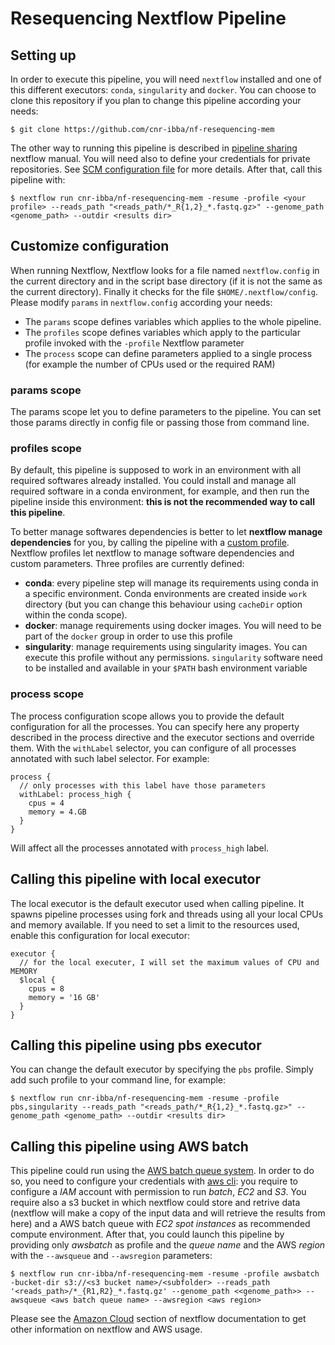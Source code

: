 
# Resequencing Nextflow Pipeline

<!-- markdownlint-disable MD014 -->

## Setting up

In order to execute this pipeline, you will need `nextflow` installed and one of this
different executors: `conda`, `singularity` and `docker`. You can choose to clone
this repository if you plan to change this pipeline according your needs:

```text
$ git clone https://github.com/cnr-ibba/nf-resequencing-mem
```

The other way to running this pipeline is described in
[pipeline sharing](https://www.nextflow.io/docs/latest/sharing.html#pipeline-sharing)
nextflow manual. You will need also to define your credentials for private
repositories. See [SCM configuration file](https://www.nextflow.io/docs/latest/sharing.html#scm-configuration-file)
for more details. After that, call this pipeline with:

```text
$ nextflow run cnr-ibba/nf-resequencing-mem -resume -profile <your profile> --reads_path "<reads_path/*_R{1,2}_*.fastq.gz>" --genome_path <genome_path> --outdir <results dir>
```

## Customize configuration

When running Nextflow, Nextflow looks for a file named `nextflow.config` in the
current directory and in the script base directory (if it is not the same as the
current directory). Finally it checks for the file `$HOME/.nextflow/config`.
Please modify `params` in `nextflow.config` according your needs:

* The `params` scope defines variables which applies to the whole pipeline.
* The `profiles` scope defines variables which apply to the particular profile
invoked with the `-profile` Nextflow parameter
* The `process` scope can define parameters applied to a single process (for example
the number of CPUs used or the required RAM)

### params scope

The params scope let you to define parameters to the pipeline. You can set those
params directly in config file or passing those from command line.

### profiles scope

By default, this pipeline is supposed to work in an environment with all required softwares
already installed. You could install and manage all required software in a conda
environment, for example, and then run the pipeline inside this environment:
**this is not the recommended way to call this pipeline**.

To better manage softwares
dependencies is better to let **nextflow manage dependencies** for you, by calling
the pipeline with a [custom profile](https://www.nextflow.io/docs/edge/config.html#config-profiles).
Nextflow profiles let nextflow to manage software dependencies and custom parameters.
Three profiles are currently defined:

* **conda**: every pipeline step will manage its requirements using conda in a
specific environment. Conda environments are created inside `work` directory
(but you can change this behaviour using `cacheDir` option within the conda
scope).
* **docker**: manage requirements using docker images. You will need to be part of
the `docker` group in order to use this profile
* **singularity**: manage requirements using singularity images. You can execute
this profile without any permissions. `singularity` software need to be installed
and available in your `$PATH` bash environment variable

### process scope

The process configuration scope allows you to provide the default configuration
for all the processes. You can specify here any property described in the process
directive and the executor sections and override them.
With the `withLabel` selector, you can configure of all processes annotated with
such label selector. For example:

```text
process {
  // only processes with this label have those parameters
  withLabel: process_high {
    cpus = 4
    memory = 4.GB
  }
}
```

Will affect all the processes annotated with `process_high` label.

## Calling this pipeline with local executor

The local executor is the default executor used when calling pipeline. It spawns
pipeline processes using fork and threads using all your local CPUs and memory
available. If you need to set a limit to the resources used, enable this configuration
for local executor:

```text
executor {
  // for the local executer, I will set the maximum values of CPU and MEMORY
  $local {
    cpus = 8
    memory = '16 GB'
  }
}
```

## Calling this pipeline using pbs executor

You can change the default executor by specifying the `pbs` profile. Simply add
such profile to your command line, for example:

```text
$ nextflow run cnr-ibba/nf-resequencing-mem -resume -profile pbs,singularity --reads_path "<reads_path/*_R{1,2}_*.fastq.gz>" --genome_path <genome_path> --outdir <results dir>
```

## Calling this pipeline using AWS batch

This pipeline could run using the [AWS batch queue system](https://docs.aws.amazon.com/batch/latest/userguide/what-is-batch.html).
In order to do so, you need to configure your credentials with [aws cli](https://docs.aws.amazon.com/translate/latest/dg/setup-awscli.html):
you require to configure a *IAM* account with permission to run *batch*, *EC2* and *S3*.
You require also a s3 bucket in which nextflow could store and retrive data (nextflow
will make a copy of the input data and will retrieve the results from here) and
a AWS batch queue with *EC2 spot instances* as recommended compute environment.
After that, you could launch this pipeline by providing only *awsbatch* as profile
and the *queue name* and the AWS *region* with the `--awsqueue` and `--awsregion`
parameters:

```text
$ nextflow run cnr-ibba/nf-resequencing-mem -resume -profile awsbatch -bucket-dir s3://<s3 bucket name>/<subfolder> --reads_path '<reads_path>/*_{R1,R2}_*.fastq.gz' --genome_path <<genome_path>> --awsqueue <aws batch queue name> --awsregion <aws region>
```

Please see the [Amazon Cloud](https://www.nextflow.io/docs/latest/awscloud.html#)
section of nextflow documentation to get other information on nextflow and AWS
usage.
